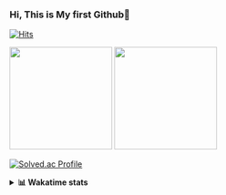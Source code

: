 ### Hi, This is My first Github👋
[![Hits](https://hits.seeyoufarm.com/api/count/incr/badge.svg?url=https%3A%2F%2Fgithub.com%2FJonghyun-Park1027&count_bg=%2379C83D&title_bg=%23555555&icon=&icon_color=%23E7E7E7&title=hits&edge_flat=false)](https://hits.seeyoufarm.com)
<br>


<p>
  <img height="180em" src="https://github-readme-stats-eight-rho-29.vercel.app/api?username=Jonghyun-Park1027&show_icons=true&include_all_commits=true&bg_color=30,e96443,904e95&title_color=fff&text_color=fff">
  <img height="180em" src="https://github-readme-stats-eight-rho-29.vercel.app/api/top-langs/?username=Jonghyun-Park1027&layout=compact&bg_color=30,e96443,904e95&title_color=fff&text_color=fff">


[![Solved.ac Profile](http://mazassumnida.wtf/api/v2/generate_badge?boj=ppjjhh1027)](https://solved.ac/ppjjhh1027/)

</p>
<details>
<summary><b>📊 Wakatime stats</b><br></summary>
<div>
<hr/>



<!--START_SECTION:waka-->
![Code Time](http://img.shields.io/badge/Code%20Time-1%2C316%20hrs%2014%20mins-blue)

![Profile Views](http://img.shields.io/badge/Profile%20Views-0-blue)

**🐱 My GitHub Data** 

> 📦 160.0 kB Used in GitHub's Storage 
 > 
> 🏆 57 Contributions in the Year 2025
 > 
> 🚫 Not Opted to Hire
 > 
> 📜 10 Public Repositories 
 > 
> 🔑 10 Private Repositories 
 > 
**I'm an Early 🐤** 

```text
🌞 Morning                64 commits          █████░░░░░░░░░░░░░░░░░░░░   18.77 % 
🌆 Daytime                169 commits         ████████████░░░░░░░░░░░░░   49.56 % 
🌃 Evening                95 commits          ███████░░░░░░░░░░░░░░░░░░   27.86 % 
🌙 Night                  13 commits          █░░░░░░░░░░░░░░░░░░░░░░░░   03.81 % 
```
📅 **I'm Most Productive on Friday** 

```text
Monday                   54 commits          ████░░░░░░░░░░░░░░░░░░░░░   15.84 % 
Tuesday                  50 commits          ████░░░░░░░░░░░░░░░░░░░░░   14.66 % 
Wednesday                27 commits          ██░░░░░░░░░░░░░░░░░░░░░░░   07.92 % 
Thursday                 39 commits          ███░░░░░░░░░░░░░░░░░░░░░░   11.44 % 
Friday                   74 commits          █████░░░░░░░░░░░░░░░░░░░░   21.70 % 
Saturday                 39 commits          ███░░░░░░░░░░░░░░░░░░░░░░   11.44 % 
Sunday                   58 commits          ████░░░░░░░░░░░░░░░░░░░░░   17.01 % 
```


📊 **This Week I Spent My Time On** 

```text
🕑︎ Time Zone: Asia/Seoul

💬 Programming Languages: 
Python                   29 hrs 19 mins      █████████████████████████   99.84 % 
Other                    2 mins              ░░░░░░░░░░░░░░░░░░░░░░░░░   00.16 % 

🔥 Editors: 
Cursor                   29 hrs 21 mins      █████████████████████████   100.00 % 

🐱‍💻 Projects: 
arbitrage                29 hrs 21 mins      █████████████████████████   100.00 % 

💻 Operating System: 
Mac                      28 hrs 33 mins      ████████████████████████░   97.27 % 
Windows                  48 mins             █░░░░░░░░░░░░░░░░░░░░░░░░   02.73 % 
```

**I Mostly Code in Jupyter Notebook** 

```text
Jupyter Notebook         11 repos            ███████████████░░░░░░░░░░   61.11 % 
C++                      3 repos             ████░░░░░░░░░░░░░░░░░░░░░   16.67 % 
TypeScript               2 repos             ███░░░░░░░░░░░░░░░░░░░░░░   11.11 % 
Dart                     1 repo              █░░░░░░░░░░░░░░░░░░░░░░░░   05.56 % 
Python                   1 repo              █░░░░░░░░░░░░░░░░░░░░░░░░   05.56 % 
```




 Last Updated on 30/10/2025 18:48:43 UTC
<!--END_SECTION:waka-->
</details>



